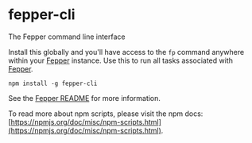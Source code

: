 # fepper-cli
The Fepper command line interface

Install this globally and you'll have access to the `fp` command anywhere within your [Fepper](https://github.com/electric-eloquence/fepper) instance. Use this to run all tasks associated with [Fepper](https://github.com/electric-eloquence/fepper).

```shell
npm install -g fepper-cli
```

See the [Fepper README](https://github.com/electric-eloquence/fepper) for more information.

To read more about npm scripts, please visit the npm docs: [https://npmjs.org/doc/misc/npm-scripts.html](https://npmjs.org/doc/misc/npm-scripts.html).
